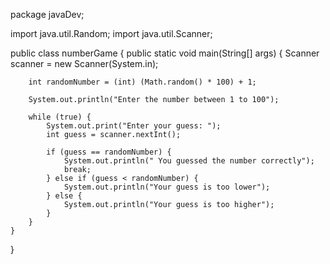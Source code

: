package javaDev;

import java.util.Random;
import java.util.Scanner;

public class numberGame {
    public static void main(String[] args) {
        Scanner scanner = new Scanner(System.in);

        int randomNumber = (int) (Math.random() * 100) + 1;

        System.out.println("Enter the number between 1 to 100");

        while (true) {
            System.out.print("Enter your guess: ");
            int guess = scanner.nextInt();

            if (guess == randomNumber) {
                System.out.println(" You guessed the number correctly");
                break;
            } else if (guess < randomNumber) {
                System.out.println("Your guess is too lower");
            } else {
                System.out.println("Your guess is too higher");
            }
        }
    }
}
